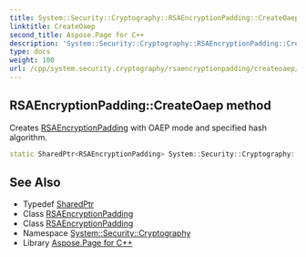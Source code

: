 ```yaml
---
title: System::Security::Cryptography::RSAEncryptionPadding::CreateOaep method
linktitle: CreateOaep
second_title: Aspose.Page for C++
description: 'System::Security::Cryptography::RSAEncryptionPadding::CreateOaep method. Creates RSAEncryptionPadding with OAEP mode and specified hash algorithm in C++.'
type: docs
weight: 100
url: /cpp/system.security.cryptography/rsaencryptionpadding/createoaep/
---
```

## RSAEncryptionPadding::CreateOaep method


Creates [RSAEncryptionPadding](../) with OAEP mode and specified hash algorithm.

```cpp
static SharedPtr<RSAEncryptionPadding> System::Security::Cryptography::RSAEncryptionPadding::CreateOaep(const HashAlgorithmName &hash_algorithm)
```

## See Also

* Typedef [SharedPtr](../../../system/sharedptr/)
* Class [RSAEncryptionPadding](../)
* Class [RSAEncryptionPadding](../)
* Namespace [System::Security::Cryptography](../../)
* Library [Aspose.Page for C++](../../../)

